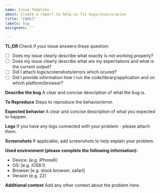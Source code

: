 ```yaml
---
name: Issue Template
about: Create a report to help us fix bugs/inaccuracies
title: "[BUG]"
labels: bug
assignees: ''

---
```


**TL;DR**
Check if your issue answers those question:

- [ ]  Does my issue clearly describe what exactly is not working properly?
- [ ]  Does my issue clearly describe what are my expectations and what is the current output?
- [ ]  Did I attach logs/screenshots/errors which ocured?
- [ ]  Did I provide information how I run the code/library/application and on which platform/browser?

**Describe the bug**
A clear and concise description of what the bug is.

**To Reproduce**
Steps to reproduce the behavior/error.

**Expected behavior**
A clear and concise description of what you expected to happen.

**Logs**
If you have any logs connected with your problem - please attach them.

**Screenshots**
If applicable, add screenshots to help explain your problem.

**Used environment (please complete the following information):**

- Device: [e.g. iPhone6]
- OS: [e.g. iOS8.1]
- Browser [e.g. stock browser, safari]
- Version [e.g. 22]

**Additional context**
Add any other context about the problem here.

